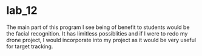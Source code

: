 # lab_12

The main part of this program I see being of benefit to students would be the facial recognition.  It has limitless possiblities and if I were to redo my drone project, I would incorporate into my project as it would be very useful for target tracking.

